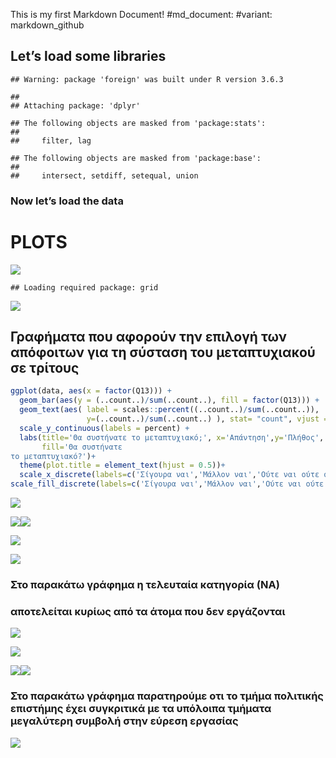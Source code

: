 This is my first Markdown Document! \#md\_document: \#variant:
markdown\_github

Let’s load some libraries
-------------------------

    ## Warning: package 'foreign' was built under R version 3.6.3

    ## 
    ## Attaching package: 'dplyr'

    ## The following objects are masked from 'package:stats':
    ## 
    ##     filter, lag

    ## The following objects are masked from 'package:base':
    ## 
    ##     intersect, setdiff, setequal, union

### Now let’s load the data

PLOTS
=====

![](Markdown_presentation_files/figure-markdown_github/unnamed-chunk-3-1.png)

    ## Loading required package: grid

![](Markdown_presentation_files/figure-markdown_github/unnamed-chunk-3-2.png)

Γραφήματα που αφορούν την επιλογή των απόφοιτων για τη σύσταση του μεταπτυχιακού σε τρίτους
-------------------------------------------------------------------------------------------

``` r
ggplot(data, aes(x = factor(Q13))) +  
  geom_bar(aes(y = (..count..)/sum(..count..), fill = factor(Q13))) + 
  geom_text(aes( label = scales::percent((..count..)/sum(..count..)),
                 y=(..count..)/sum(..count..) ), stat= "count", vjust = -.3) +
  scale_y_continuous(labels = percent) + 
  labs(title='Θα συστήνατε το μεταπτυχιακό;', x='Απάντηση',y='Πλήθος',
       fill='Θα συστήνατε 
το μεταπτυχιακό?')+
  theme(plot.title = element_text(hjust = 0.5))+
  scale_x_discrete(labels=c('Σίγουρα ναι','Μάλλον ναι','Ούτε ναι ούτε όχι','Μάλλον όχι','Σίγουρα όχι'))+
scale_fill_discrete(labels=c('Σίγουρα ναι','Μάλλον ναι','Ούτε ναι ούτε όχι','Μάλλον όχι','Σίγουρα όχι'))
```

![](Markdown_presentation_files/figure-markdown_github/unnamed-chunk-4-1.png)

![](Markdown_presentation_files/figure-markdown_github/unnamed-chunk-5-1.png)![](Markdown_presentation_files/figure-markdown_github/unnamed-chunk-5-2.png)

![](Markdown_presentation_files/figure-markdown_github/unnamed-chunk-6-1.png)

![](Markdown_presentation_files/figure-markdown_github/unnamed-chunk-7-1.png)

### Στο παρακάτω γράφημα η τελευταία κατηγορία (ΝΑ)

### αποτελείται κυρίως από τα άτομα που δεν εργάζονται

![](Markdown_presentation_files/figure-markdown_github/unnamed-chunk-8-1.png)

![](Markdown_presentation_files/figure-markdown_github/unnamed-chunk-10-1.png)

![](Markdown_presentation_files/figure-markdown_github/unnamed-chunk-11-1.png)![](Markdown_presentation_files/figure-markdown_github/unnamed-chunk-11-2.png)

### Στο παρακάτω γράφημα παρατηρούμε οτι το τμήμα πολιτικής επιστήμης έχει συγκριτικά με τα υπόλοιπα τμήματα μεγαλύτερη συμβολή στην εύρεση εργασίας

![](Markdown_presentation_files/figure-markdown_github/unnamed-chunk-12-1.png)
